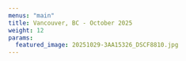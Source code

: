 ```yaml
---
menus: "main"
title: Vancouver, BC - October 2025
weight: 12
params:
  featured_image: 20251029-3AA15326_DSCF8810.jpg
---
```

